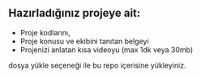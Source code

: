 ## Hazırladığınız projeye ait:
* Proje kodlarını, 
* Proje konusu ve ekibini tanıtan belgeyi
* Projenizi anlatan kısa videoyu (max 1dk veya 30mb)

dosya yükle seçeneği ile bu repo içerisine yükleyiniz.
